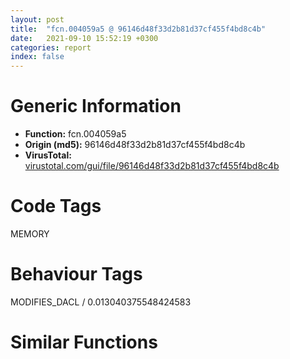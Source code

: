 ```yaml
---
layout: post
title:  "fcn.004059a5 @ 96146d48f33d2b81d37cf455f4bd8c4b"
date:   2021-09-10 15:52:19 +0300
categories: report
index: false
---
```


# Generic Information
- **Function:** fcn.004059a5
- **Origin (md5):** 96146d48f33d2b81d37cf455f4bd8c4b
- **VirusTotal:** [virustotal.com/gui/file/96146d48f33d2b81d37cf455f4bd8c4b][virustotal_ref]

# Code Tags
<span class="tag" id="MEMORY">MEMORY</span>


# Behaviour Tags
<span class="bhv-tag" id="MODIFIES_DACL">MODIFIES_DACL / 0.013040375548424583</span>

# Similar Functions
<script type="text/javascript" src="https://www.gstatic.com/charts/loader.js"></script>
<script type="text/javascript">

    google.charts.load('current', {'packages':['corechart']});
    google.charts.setOnLoadCallback(drawChart);

    function drawChart() {
    var data = new google.visualization.DataTable();
        data.addColumn('number', 'X');
        data.addColumn('number', 'Y');
        data.addColumn({type: 'string', role: 'tooltip', 'p': {'html': true}});
        data.addColumn({'type': 'string', 'role': 'style'});
        
        data.addRows([
    [-21.85453987121582, -53.67736053466797, '<b><a href="/report/fcn.004059a5@96146d48f33d2b81d37cf455f4bd8c4b">fcn.004059a5</a><br>@96146d48f33d2b81d37cf455f4bd8c4b</b><br>', 'point { fill-color: #e0440e; }'],
[358.466796875, 37.798980712890625, '<b><a href="/report/fcn.004023aa@90aa43862e75a7f78f2655241632f0e5">fcn.004023aa</a><br>@90aa43862e75a7f78f2655241632f0e5</b><br>', 'null'],
[-183.17355346679688, -191.96730041503906, '<b><a href="/report/fcn.00407b2b@7dd153bad1771b9e8d5266a341ebf949">fcn.00407b2b</a><br>@7dd153bad1771b9e8d5266a341ebf949</b><br>', 'null'],
[108.91736602783203, -89.55138397216797, '<b><a href="/report/fcn.004013c0@562bf33eb57e8c08a86e538e69918c30">fcn.004013c0</a><br>@562bf33eb57e8c08a86e538e69918c30</b><br>', 'null'],
[-76.8459701538086, 179.53585815429688, '<b><a href="/report/fcn.00523c15@da37d90419c1292c0f16cbfd1f66402d">fcn.00523c15</a><br>@da37d90419c1292c0f16cbfd1f66402d</b><br>', 'null'],
[-204.81787109375, -74.15032196044922, '<b><a href="/report/fcn.00405da2@ea9c1e2eeb951a8e6185c6674c228f98">fcn.00405da2</a><br>@ea9c1e2eeb951a8e6185c6674c228f98</b><br>', 'null'],
[144.3074951171875, -245.36843872070312, '<b><a href="/report/fcn.00401def@dd7278b699f8b751b4e28f3abe51fa08">fcn.00401def</a><br>@dd7278b699f8b751b4e28f3abe51fa08</b><br>', 'null'],
[-149.95481872558594, 55.683082580566406, '<b><a href="/report/fcn.0054ec2d@9a2108de6665bf53e42d7cbbbe5a0866">fcn.0054ec2d</a><br>@9a2108de6665bf53e42d7cbbbe5a0866</b><br>', 'null'],
[51.664127349853516, 45.138187408447266, '<b><a href="/report/fcn.00405d1e@1c48774da6a3dd4bf3ea41716a332c61">fcn.00405d1e</a><br>@1c48774da6a3dd4bf3ea41716a332c61</b><br>', 'null'],
[299.14373779296875, 139.95787048339844, '<b><a href="/report/fcn.006db003@4b0f64217d092c5f535224282602e937">fcn.006db003</a><br>@4b0f64217d092c5f535224282602e937</b><br>', 'null'],
[18.673606872558594, -228.9415740966797, '<b><a href="/report/fcn.00402162@db863ed6a700d7bfd018a178d481bd23">fcn.00402162</a><br>@db863ed6a700d7bfd018a178d481bd23</b><br>', 'null'],

        ]);

    var options = {
        title: 'Similarity Plot',
        legend: 'none',
        colors: ['#dedbd9', '#e6693e', '#ec8f6e', '#f3b49f', '#f6c7b6'],
        tooltip: {isHtml: true, trigger: 'both'},
        explorer: {
        actions: ["dragToZoom", "rightClickToReset"],
        },
        chartArea: {
        width: '80%',
        height: '80%'
        },
        width: '100%',
        height: '100%'
    };

    var chart = new google.visualization.ScatterChart(document.getElementById('chart_div'));

    chart.draw(data, options);
    }
    
</script>


<div id="chart_div" style="width: 100%px; height: 100%;"></div>

# Disassembled Code
{% highlight nasm %}

push ebp
mov ebp, esp
sub esp, 0xe4
mov dword[ebp-0xc], 0x668
mov dword[ebp-0x74], 0xfffffe27
mov eax, dword[ebp-0x8c]
sub eax, dword[ebp-0x98]
add eax, 0x1b1
mov dword[ebp-0x50], eax
mov eax, 0x1ae
sub eax, dword[ebp-0xa0]
sub eax, 0x181
mov dword[ebp-0x64], eax
cmp dword[ebp-0x60], 0x1d6
ja 0x405a0c
cmp dword[ebp-0x68], 0xc4
jbe 0x405a0c
cmp dword[ebp-0x80], 0
jb 0x405a0c
mov eax, 0x2ad
sub eax, dword[ebp-0x50]
sub eax, dword[ebp-0x10]
mov dword[ebp-0x84], eax
mov eax, dword[ebp-0x1c]
sub eax, 0x1bb
mov dword[ebp-0x48], eax
mov eax, dword[ebp-0x28]
add eax, 0x35c
mov dword[ebp-0x68], eax
mov eax, 0x318
sub eax, dword[ebp-0x48]
sub eax, dword[ebp-0x50]
mov dword[ebp-0x7c], eax
cmp dword[ebp-0x14], 0x86
jbe 0x405a4a
mov eax, dword[ebp-0x30]
cmp eax, dword[ebp-0x38]
ja 0x405a4a
cmp dword[ebp-0x7c], 0xf6
jne 0x405a55
mov eax, dword[ebp-0x14]
add eax, 0x1da
mov dword[ebp-0x18], eax
cmp dword[ebp-0x38], 0x114
ja 0x405a67
cmp dword[ebp-0x34], 0x327
jb 0x405a73
mov eax, dword[ebp-0x4c]
sub eax, dword[ebp-0x5c]
mov dword[ebp-0xc0], eax
mov eax, dword[ebp-0x6c]
mov dword[ebp-0xb8], eax
cmp dword[ebp-0xb8], 0x4c
je 0x405ae0
cmp dword[ebp-0xb8], 0x5b
je 0x405ac1
cmp dword[ebp-0xb8], 0xa1
je 0x405ab4
cmp dword[ebp-0xb8], 0xb3
je 0x405af0
cmp dword[ebp-0xb8], 0x10f
je 0x405ad3
jmp 0x405af9
mov eax, 0x236
sub eax, dword[ebp-0x48]
mov dword[ebp-0x34], eax
jmp 0x405b03
mov eax, dword[ebp-8]
mov ecx, dword[ebp-0x74]
lea eax, [ecx+eax+0x21a]
mov dword[ebp-0x60], eax
jmp 0x405b03
mov eax, dword[ebp-0xc]
sub eax, 0x3e1
mov dword[ebp-0x10], eax
jmp 0x405b03
mov eax, dword[ebp-0x1c]
add eax, 0x264
sub eax, dword[ebp-0xc]
mov dword[ebp-0x54], eax
jmp 0x405b03
mov dword[ebp-0x60], 0xffffff57
jmp 0x405b03
mov dword[ebp-0xa4], 0x4be
mov eax, dword[ebp-0x48]
cmp eax, dword[ebp-0x90]
jne 0x405b20
mov eax, dword[ebp-0xd0]
cmp eax, dword[ebp-0x24]
jb 0x405b20
mov dword[ebp-0x50], 0x37e
mov eax, dword[ebp-0x2c]
add eax, 0x49f
mov dword[ebp-8], eax
mov eax, dword[ebp-0x98]
sub eax, dword[ebp-0x88]
sub eax, dword[ebp-0x30]
mov dword[ebp-0x34], eax
cmp dword[ebp-0x4c], 0x30f
jbe 0x405b62
mov eax, dword[ebp-0x44]
cmp eax, dword[ebp-0xb0]
je 0x405b62
mov eax, dword[ebp-0x58]
sub eax, dword[ebp-0x50]
sub eax, 0x1e1
mov dword[ebp-0x8c], eax
mov eax, dword[ebp-0x44]
add eax, 0x226
mov dword[ebp-0xac], eax
and dword[ebp-0x18], 0
jmp 0x405b7d
mov eax, dword[ebp-0x18]
inc eax
mov dword[ebp-0x18], eax
cmp dword[ebp-0x18], 2
jae 0x405b94
mov eax, dword[ebp-0x54]
sub eax, dword[ebp-0x64]
add eax, dword[ebp-0xc8]
mov dword[ebp-0x10], eax
jmp 0x405b76
mov eax, dword[ebp-0x74]
mov ecx, dword[ebp-0x14]
lea eax, [ecx+eax+0x380]
mov dword[ebp-0x50], eax
mov eax, dword[ebp-0x10]
cmp eax, dword[ebp-0x3c]
jbe 0x405bc5
mov eax, dword[ebp-0x78]
cmp eax, dword[ebp-0x10]
jne 0x405bc5
mov eax, dword[ebp-0xb0]
or eax, 0x1da
mov dword[ebp-0xd0], eax
push 0x40
push 0x3000
push 0x1d4d9a
push 0
call dword[sym.imp.KERNEL32.dll_VirtualAlloc]
mov dword[ebp-0xd4], eax
mov eax, dword[ebp-0x6c]
cmp eax, dword[ebp-0x44]
jae 0x405bf2
mov eax, dword[ebp-0x88]
cmp eax, dword[ebp-8]
je 0x405bfb
cmp dword[ebp-0x70], 0x164
je 0x405c0c
mov eax, dword[ebp-0x9c]
add eax, 0x381
sub eax, dword[ebp-0x2c]
mov dword[ebp-0x54], eax
mov eax, 0x3d6
sub eax, dword[ebp-0xb0]
add eax, 0x141
mov dword[ebp-0x58], eax
mov eax, dword[ebp-0x10]
add eax, 0x17c
mov dword[ebp-0x70], eax
mov eax, dword[ebp-0x1c]
sub eax, 0x68
mov dword[ebp-0x74], eax
mov eax, dword[ebp-0xb0]
cmp eax, dword[ebp-0x90]
jae 0x405c4a
cmp dword[ebp-0x48], 0x1f0
jne 0x405c51
mov dword[ebp-0x5c], 0x37e
mov eax, 0x189
sub eax, dword[ebp-0x10]
mov dword[ebp-0x78], eax
mov eax, dword[ebp-0x2c]
sub eax, dword[ebp-0xd0]
add eax, dword[ebp-0x64]
mov dword[ebp-0x54], eax
mov eax, dword[ebp-0x84]
cmp eax, dword[ebp-0x34]
jne 0x405c87
cmp dword[ebp-0x14], 0x3ca
jae 0x405c91
mov eax, dword[ebp-0x68]
cmp eax, dword[ebp-0x14]
jae 0x405c91
mov dword[ebp-0xc8], 0xffffff32
mov eax, dword[ebp-0x4c]
add eax, 0x3c8
or eax, 0x38a
mov dword[ebp-0x24], eax
mov eax, 0x3aa
sub eax, dword[ebp-0x1c]
mov dword[ebp-0xa0], eax
cmp dword[ebp-0x28], 0xb4
ja 0x405cd5
cmp dword[ebp-0x28], 0x2fc
jb 0x405cd5
cmp dword[ebp-0x40], 0x2be
je 0x405cd5
mov eax, dword[ebp-8]
add eax, 0x16e
mov dword[ebp-0x1c], eax
mov eax, dword[ebp-0x2c]
add eax, 0x8c
mov dword[ebp-0x18], eax
mov eax, dword[ebp-0xc]
cmp eax, dword[ebp-0x70]
jne 0x405d0a
mov eax, dword[ebp-0x68]
cmp eax, dword[ebp-0x50]
jbe 0x405d0a
cmp dword[ebp-0x94], 0x273
je 0x405d0a
mov eax, dword[ebp-0xa4]
sub eax, 0xfa
mov dword[ebp-8], eax
mov eax, dword[ebp-0xd4]
add eax, 0xef000
mov dword[ebp-0xd4], eax
cmp dword[ebp-0x74], 0x30e
ja 0x405d2c
mov eax, dword[ebp-8]
cmp eax, dword[ebp-0x3c]
je 0x405d3a
mov eax, 0x18f
sub eax, dword[ebp-0x40]
add eax, dword[ebp-0x38]
mov dword[ebp-0x80], eax
mov eax, dword[ebp-0x20]
sub eax, dword[ebp-0x98]
sub eax, dword[ebp-0x44]
mov dword[ebp-0x3c], eax
mov eax, dword[ebp-0x18]
cmp eax, dword[ebp-0x14]
je 0x405d67
mov eax, dword[ebp-0x84]
cmp eax, dword[ebp-8]
jbe 0x405d78
mov eax, dword[ebp-0x18]
cmp eax, dword[ebp-0x90]
jbe 0x405d78
mov eax, 0x48e
sub eax, dword[ebp-0x88]
mov dword[ebp-0xac], eax
mov eax, 0xf3
sub eax, dword[ebp-0x24]
mov dword[ebp-0x98], eax
mov dword[ebp-0xe0], 0xbeda08
mov eax, dword[ebp-0x90]
mov ecx, dword[ebp-0x84]
lea eax, [ecx+eax+0x35c]
mov dword[ebp-8], eax
cmp dword[ebp-0x58], 0x143
je 0x405db7
mov eax, dword[ebp-0x14]
cmp eax, dword[ebp-0x24]
jb 0x405dbf
mov eax, dword[ebp-0x74]
cmp eax, dword[ebp-0x28]
jbe 0x405dce
mov eax, dword[ebp-0x58]
add eax, dword[ebp-0x94]
mov dword[ebp-0x98], eax
mov eax, dword[ebp-0x18]
cmp eax, dword[ebp-0x34]
ja 0x405de8
cmp dword[ebp-0x28], 0x3df
jb 0x405df4
cmp dword[ebp-0x68], 0x9a
jae 0x405df4
mov dword[ebp-0x9c], 0x5ae
jmp 0x405dff
mov eax, 0x59e
sub eax, dword[ebp-0x78]
mov dword[ebp-0x70], eax
cmp dword[ebp-0x38], 0x18a
jb 0x405e20
cmp dword[ebp-0x9c], 0x227
jb 0x405e20
cmp dword[ebp-0x94], 0x366
jne 0x405e2b
mov eax, dword[ebp-0x58]
sub eax, 0xf4
mov dword[ebp-0x60], eax
and dword[ebp-4], 0
mov eax, dword[ebp-0x44]
add eax, 0x273
mov dword[ebp-0x64], eax
mov eax, dword[ebp-0x24]
sub eax, dword[ebp-0x34]
mov dword[ebp-0x2c], eax
mov eax, dword[ebp-0x10]
cmp eax, dword[ebp-0xac]
jbe 0x405e59
mov eax, dword[ebp-0x8c]
cmp eax, dword[ebp-0x10]
jne 0x405e64
mov eax, 0x309
sub eax, dword[ebp-0xc]
mov dword[ebp-0x60], eax
mov dword[ebp-0xa8], 0xb78bed9b
mov eax, dword[ebp-0xa4]
add eax, dword[ebp-8]
mov dword[ebp-0xc], eax
mov dword[ebp-0xd8], 0xe352a6ec
cmp dword[ebp-0xc0], 0x3ac
jae 0x405ea7
mov eax, dword[ebp-0xc8]
cmp eax, dword[ebp-0x30]
jbe 0x405ea7
mov eax, dword[ebp-0x44]
sub eax, dword[ebp-0x74]
sub eax, dword[ebp-0x40]
mov dword[ebp-0x68], eax
mov eax, dword[ebp-0x5c]
add eax, 0x7d
mov dword[ebp-0x14], eax
mov dword[ebp-0xc4], 0x2addf5f4
mov eax, dword[ebp-0x6c]
sub eax, 0x25f
mov dword[ebp-0xa0], eax
mov eax, dword[ebp-0x84]
sub eax, 0x21a
mov dword[ebp-0x20], eax
mov dword[ebp-0xcc], 0x182a8e9e
mov eax, dword[ebp-0xa4]
cmp eax, dword[ebp-0x20]
ja 0x405ef6
mov eax, dword[ebp-0x28]
cmp eax, dword[ebp-0xd0]
jne 0x405eff
mov dword[ebp-0x2c], 0x62f
jmp 0x405f0d
mov eax, dword[ebp-0x48]
add eax, 0x1fb
mov dword[ebp-0x90], eax
mov dword[ebp-0xb4], 0xda139cc8
mov eax, dword[ebp-0x40]
add eax, 0x143
mov dword[ebp-0x50], eax
mov eax, 0x383
sub eax, dword[ebp-0x68]
mov dword[ebp-0x98], eax
mov dword[ebp-0xbc], 0x8fc19741
mov eax, dword[ebp-0x64]
cmp eax, dword[ebp-0x14]
jae 0x405f56
cmp dword[ebp-8], 0x82
jne 0x405f56
mov eax, dword[ebp-0x24]
cmp eax, dword[ebp-0x88]
je 0x405f60
mov dword[ebp-0x88], 0x5d1
cmp dword[ebp-0x58], 0x157
jb 0x405f71
mov eax, dword[ebp-0x50]
cmp eax, dword[ebp-0x44]
ja 0x405f7c
mov eax, dword[ebp-0x78]
add eax, 0x25b
mov dword[ebp-0xc], eax
mov eax, dword[ebp-0x10]
add eax, 0x1a3
mov dword[ebp-0x28], eax
and dword[ebp-4], 0
cmp dword[ebp-4], 0xb0e0
jae 0x406673
mov eax, dword[ebp-0x6c]
sub eax, 0xb8
mov dword[ebp-0x40], eax
and dword[ebp-0x7c], 0
jmp 0x405fb0
mov eax, dword[ebp-0x7c]
inc eax
mov dword[ebp-0x7c], eax
cmp dword[ebp-0x7c], 1
jae 0x405fcb
mov eax, dword[ebp-0xac]
sub eax, 0x1a7
or eax, 0x2eb
mov dword[ebp-0x34], eax
jmp 0x405fa9
mov eax, dword[ebp-0xa8]
xor eax, dword[ebp-0xd8]
mov dword[ebp-0xa8], eax
cmp dword[ebp-0x74], 0
jb 0x405ff1
cmp dword[ebp-0x28], 0x7d
jne 0x405ff1
mov eax, dword[ebp-0x18]
cmp eax, dword[ebp-0x58]
ja 0x405fff
mov eax, 0x289
sub eax, dword[ebp-0xc]
sub eax, dword[ebp-0x18]
mov dword[ebp-0x30], eax
mov eax, dword[ebp-0xc4]
add eax, dword[ebp-0xcc]
mov dword[ebp-0xc4], eax
mov eax, dword[ebp-0x2c]
add eax, 0x12b
sub eax, dword[ebp-0x80]
mov dword[ebp-0x6c], eax
mov eax, dword[ebp-0x94]
cmp eax, dword[ebp-0x28]
je 0x406033
cmp dword[ebp-0x3c], 0x11b
jae 0x40603a
mov dword[ebp-0x50], 0xffffff8b
mov eax, dword[ebp-0xa8]
add eax, dword[ebp-0xbc]
mov dword[ebp-0xa8], eax
cmp dword[ebp-0x54], 0x385
jne 0x40606f
mov eax, dword[ebp-0x38]
cmp eax, dword[ebp-0x2c]
jne 0x40606f
mov eax, dword[ebp-0x8c]
add eax, dword[ebp-0xac]
sub eax, dword[ebp-0x70]
mov dword[ebp-0x58], eax
mov dword[ebp-0x34], 0xce
mov eax, dword[ebp-0xd8]
xor eax, dword[ebp-0xc4]
mov dword[ebp-0xd8], eax
mov eax, dword[ebp-0xc]
sub eax, dword[ebp-0x78]
sub eax, 0x94
mov dword[ebp-0x60], eax
cmp dword[ebp-0xc], 0x20e
ja 0x4060a7
mov eax, dword[ebp-0x70]
cmp eax, dword[ebp-0x28]
jb 0x4060ba
mov eax, dword[ebp-0xc8]
mov ecx, dword[ebp-0x50]
lea eax, [ecx+eax+0x1c4]
mov dword[ebp-0x58], eax
mov eax, dword[ebp-0xb4]
xor eax, dword[ebp-0xbc]
mov dword[ebp-0xb4], eax
mov eax, dword[ebp-0x80]
add eax, 0x11d
mov dword[ebp-0x38], eax
mov eax, 0x295
sub eax, dword[ebp-0xc]
sub eax, dword[ebp-0xa4]
mov dword[ebp-0x40], eax
mov eax, dword[ebp-0xbc]
xor eax, dword[ebp-0xa8]
mov dword[ebp-0xbc], eax
mov eax, 0x2e5
sub eax, dword[ebp-0x7c]
mov dword[ebp-0x9c], eax
cmp dword[ebp-8], 0x108
ja 0x406121
cmp dword[ebp-0x6c], 0x166
jbe 0x406121
mov dword[ebp-0x20], 0xffffff54
mov eax, dword[ebp-0xc4]
add eax, dword[ebp-0xcc]
mov dword[ebp-0xc4], eax
mov eax, dword[ebp-0x24]
sub eax, 0x3ce
mov dword[ebp-0x78], eax
mov eax, dword[ebp-0x38]
add eax, 0x290
mov dword[ebp-0x3c], eax
mov eax, dword[ebp-0xcc]
xor eax, dword[ebp-0xb4]
mov dword[ebp-0xcc], eax
mov dword[ebp-0xc], 0x4be
mov eax, 0x2fe
sub eax, dword[ebp-0xa0]
mov dword[ebp-0xc0], eax
mov eax, dword[ebp-0xb4]
xor eax, dword[ebp-0xbc]
mov dword[ebp-0xb4], eax
cmp dword[ebp-0x60], 0x8f
je 0x4061a3
cmp dword[ebp-0x64], 0x3bd
jne 0x4061a3
cmp dword[ebp-0xd0], 0x19e
jbe 0x4061b1
mov eax, dword[ebp-0xa4]
add eax, 0x58e
mov dword[ebp-0x20], eax
cmp dword[ebp-0x24], 0x126
jbe 0x4061c2
mov eax, dword[ebp-0x48]
cmp eax, dword[ebp-0x4c]
jne 0x4061c9
mov dword[ebp-0xc], 0x33e
mov eax, 0x2b8
sub eax, dword[ebp-0x38]
mov dword[ebp-0x60], eax
mov eax, dword[ebp-0x18]
cmp eax, dword[ebp-0x94]
je 0x4061f3
cmp dword[ebp-0x30], 0x328
jae 0x4061f3
mov eax, 0x2f1
sub eax, dword[ebp-0x30]
mov dword[ebp-0x3c], eax
mov eax, dword[ebp-0xd4]
add eax, dword[ebp-4]
mov dword[ebp-0xe4], eax
mov eax, 0x26e
sub eax, dword[ebp-0x58]
sub eax, 0x1b7
mov dword[ebp-0x94], eax
cmp dword[ebp-0x80], 0x271
jb 0x40622a
cmp dword[ebp-0x88], 0x274
je 0x40623b
mov eax, 0x1e0
sub eax, dword[ebp-0x48]
add eax, dword[ebp-0x98]
mov dword[ebp-0x30], eax
mov eax, dword[ebp-0x24]
sub eax, 0x2e3
mov dword[ebp-0x4c], eax
mov eax, dword[ebp-0xa4]
sub eax, dword[ebp-0x3c]
mov dword[ebp-0x70], eax
mov eax, dword[ebp-0xe0]
add eax, dword[ebp-4]
mov dword[ebp-0xdc], eax
mov eax, dword[ebp-0x14]
add eax, 0x1a8
mov dword[ebp-0xc], eax
mov eax, dword[ebp-0xb0]
sub eax, dword[ebp-0x8c]
or eax, 0x8b
mov dword[ebp-0x58], eax
mov eax, dword[ebp-0x44]
add eax, dword[ebp-0x68]
mov dword[ebp-0x78], eax
mov eax, dword[ebp-0x80]
add eax, 0x73d
mov dword[ebp-0x70], eax
mov eax, dword[ebp-0xdc]
mov eax, dword[eax]
xor eax, dword[ebp-0xa8]
mov ecx, dword[ebp-0xe4]
mov dword[ecx], eax
mov eax, dword[ebp-0x2c]
sub eax, 0x3dd
mov dword[ebp-0x30], eax
mov eax, dword[ebp-0x6c]
add eax, dword[ebp-0x7c]
mov dword[ebp-0x5c], eax
mov eax, dword[ebp-0x54]
cmp eax, dword[ebp-0x90]
jb 0x4062d4
mov eax, dword[ebp-0x4c]
cmp eax, dword[ebp-0x84]
ja 0x4062e5
mov eax, 0x22f
sub eax, dword[ebp-0x54]
add eax, dword[ebp-0x48]
mov dword[ebp-0x88], eax
cmp dword[ebp-0xc8], 0x13b
jne 0x406306
cmp dword[ebp-0x2c], 0x71
jae 0x406306
mov eax, dword[ebp-0xa0]
sub eax, dword[ebp-0x50]
add eax, dword[ebp-0x40]
mov dword[ebp-0x20], eax
mov eax, dword[ebp-0x64]
sub eax, 0x29c
mov dword[ebp-0x84], eax
cmp dword[ebp-0xa0], 0x2db
jb 0x406328
mov eax, dword[ebp-0x60]
cmp eax, dword[ebp-0x30]
je 0x40632f
mov dword[ebp-0x5c], 0x46d
mov eax, dword[ebp-0x20]
sub eax, dword[ebp-0x4c]
mov dword[ebp-0x18], eax
mov dword[ebp-0x28], 0xfffffbba
mov eax, dword[ebp-0x14]
add eax, 0x6f0
mov dword[ebp-0x5c], eax
mov eax, dword[ebp-4]
sub eax, 0xf8e1b
mov dword[ebp-4], eax
mov dword[ebp-0x38], 0x278
mov eax, dword[ebp-0x84]
cmp eax, dword[ebp-0x1c]
jb 0x406379
cmp dword[ebp-0x7c], 0x2c4
jne 0x406379
mov eax, dword[ebp-0x34]
sub eax, dword[ebp-0x30]
mov dword[ebp-0x18], eax
mov eax, dword[ebp-0x1c]
add eax, dword[ebp-0x34]
mov dword[ebp-0x54], eax
mov eax, dword[ebp-0x20]
sub eax, 0x86
mov dword[ebp-0x2c], eax
mov eax, 0x30b
sub eax, dword[ebp-0x3c]
mov dword[ebp-0x38], eax
mov eax, dword[ebp-0x88]
mov ecx, dword[ebp-0x1c]
lea eax, [ecx+eax+0x67]
mov dword[ebp-0x8c], eax
mov eax, dword[ebp-0x9c]
cmp eax, dword[ebp-0x4c]
jbe 0x4063d1
cmp dword[ebp-0x64], 0x36e
je 0x4063d1
mov eax, dword[ebp-0x38]
cmp eax, dword[ebp-0x28]
jne 0x4063d1
mov dword[ebp-0xb0], 0xffffffca
mov dword[ebp-0x2c], 0x74c
mov eax, dword[ebp-4]
sub eax, 0x54e52
mov dword[ebp-4], eax
mov dword[ebp-0x3c], 0xfffffefc
cmp dword[ebp-0x54], 0x12c
jne 0x4063fe
mov eax, dword[ebp-0x8c]
cmp eax, dword[ebp-0x64]
jne 0x406409
mov eax, 0x398
sub eax, dword[ebp-8]
mov dword[ebp-0x7c], eax
mov eax, dword[ebp-0x48]
cmp eax, dword[ebp-0x6c]
jne 0x406421
mov eax, dword[ebp-0x48]
cmp eax, dword[ebp-0x20]
jne 0x40642c
mov eax, dword[ebp-0x80]
cmp eax, dword[ebp-0x24]
jbe 0x40642c
mov eax, dword[ebp-0x64]
sub eax, 0x1fd
mov dword[ebp-0x30], eax
mov dword[ebp-0x60], 0xc2
mov dword[ebp-0x34], 0x47e
mov dword[ebp-8], 0x360
mov dword[ebp-0x78], 0x56e
cmp dword[ebp-0x10], 0x288
jne 0x40645a
cmp dword[ebp-0x54], 0x118
jne 0x406465
mov eax, dword[ebp-0x30]
add eax, 0x132
mov dword[ebp-0x80], eax
and dword[ebp-0x40], 0
jmp 0x406472
mov eax, dword[ebp-0x40]
inc eax
mov dword[ebp-0x40], eax
cmp dword[ebp-0x40], 1
jae 0x406481
mov dword[ebp-0x5c], 0xfffffd05
jmp 0x40646b
mov eax, dword[ebp-4]
sub eax, 0x7b75f
mov dword[ebp-4], eax
mov dword[ebp-0x28], 0x4cd
mov eax, dword[ebp-8]
sub eax, 0x68b
mov dword[ebp-0x2c], eax
mov eax, dword[ebp-0xc0]
mov ecx, dword[ebp-0x80]
lea eax, [ecx+eax+0x1ca]
mov dword[ebp-0x74], eax
mov eax, 0x245
sub eax, dword[ebp-0x38]
mov dword[ebp-0x54], eax
mov dword[ebp-0x14], 0xfffffd56
mov eax, dword[ebp-0x48]
cmp eax, dword[ebp-0x5c]
jae 0x4064d4
cmp dword[ebp-0x5c], 0x36a
jbe 0x4064e3
mov eax, dword[ebp-0x24]
add eax, dword[ebp-0x9c]
add eax, dword[ebp-0x20]
mov dword[ebp-0xc], eax
mov eax, dword[ebp-0xc]
add eax, 0x344
mov dword[ebp-0x80], eax
mov eax, dword[ebp-0x18]
sub eax, 0x1a4
mov dword[ebp-0x44], eax
mov eax, dword[ebp-4]
sub eax, 0xa4780
mov dword[ebp-4], eax
mov dword[ebp-0x1c], 0x591
cmp dword[ebp-0x24], 0x13c
jne 0x40651d
cmp dword[ebp-0x1c], 0x35d
jae 0x406528
mov eax, dword[ebp-0x3c]
add eax, 0x242
mov dword[ebp-0x14], eax
mov eax, dword[ebp-0x38]
cmp eax, dword[ebp-0x54]
jae 0x406554
mov eax, dword[ebp-0xc]
cmp eax, dword[ebp-0x78]
jae 0x406554
cmp dword[ebp-0xa0], 0x1bf
jae 0x406554
mov eax, 0x246
sub eax, dword[ebp-8]
sub eax, 0xde
mov dword[ebp-0x44], eax
mov eax, dword[ebp-0x9c]
add eax, 0xaa
mov dword[ebp-0x20], eax
cmp dword[ebp-0xac], 0x337
jbe 0x40657e
cmp dword[ebp-0xc0], 0
jne 0x40657e
mov dword[ebp-0x5c], 0x480
mov dword[ebp-0x94], 0xfffffbd2
mov eax, dword[ebp-0x74]
cmp eax, dword[ebp-0x90]
jb 0x4065ac
mov eax, dword[ebp-0x14]
cmp eax, dword[ebp-0x44]
jbe 0x4065ac
mov eax, dword[ebp-0x94]
sub eax, dword[ebp-0x4c]
sub eax, 0x362
mov dword[ebp-8], eax
mov eax, dword[ebp-4]
sub eax, 0xd4195
mov dword[ebp-4], eax
mov eax, dword[ebp-0x30]
add eax, 0x166
mov dword[ebp-0x8c], eax
mov eax, dword[ebp-0x90]
or eax, 0x27b
mov dword[ebp-0x10], eax
mov eax, dword[ebp-0x60]
cmp eax, dword[ebp-0x3c]
jbe 0x4065e3
mov eax, dword[ebp-0x68]
cmp eax, dword[ebp-0x28]
jae 0x4065ee
mov eax, dword[ebp-0x5c]
add eax, 0x184
mov dword[ebp-0x20], eax
mov eax, 0x3c6
sub eax, dword[ebp-0x68]
add eax, dword[ebp-0x34]
mov dword[ebp-0x84], eax
mov eax, dword[ebp-0xc0]
sub eax, 0xc0
sub eax, dword[ebp-0x10]
mov dword[ebp-0x4c], eax
mov eax, dword[ebp-0x64]
sub eax, dword[ebp-0x70]
mov dword[ebp-0x6c], eax
mov eax, 0x287
sub eax, dword[ebp-0x40]
sub eax, 0x178
mov dword[ebp-0x20], eax
and dword[ebp-0x1c], 0
jmp 0x406636
mov eax, dword[ebp-0x1c]
inc eax
mov dword[ebp-0x1c], eax
cmp dword[ebp-0x1c], 2
jae 0x40664a
mov eax, dword[ebp-0x98]
add eax, 0x65
mov dword[ebp-0x10], eax
jmp 0x40662f
mov eax, 0x38b
sub eax, dword[ebp-0x34]
sub eax, dword[ebp-0x10]
mov dword[ebp-0x3c], eax
mov eax, dword[ebp-4]
sub eax, 0xd0270
mov dword[ebp-4], eax
mov eax, dword[ebp-4]
add eax, 0x411f55
mov dword[ebp-4], eax
jmp 0x405f8b
mov eax, dword[ebp-0x24]
cmp eax, dword[ebp-0x8c]
jne 0x406684
cmp dword[ebp-0x3c], 0
jne 0x406697
mov eax, dword[ebp-0x4c]
mov ecx, dword[ebp-8]
lea eax, [ecx+eax+0x367]
mov dword[ebp-0x94], eax
mov eax, dword[ebp-0xd4]
add eax, 0x895c
mov dword[0x421374], eax
mov eax, 0xffffff69
sub eax, dword[ebp-0x20]
mov dword[ebp-0x70], eax
mov dword[ebp-0x14], 0x457
mov eax, dword[ebp-0x10]
mov ecx, dword[ebp-0x4c]
lea eax, [ecx+eax+0x85]
mov dword[ebp-0x88], eax
mov eax, dword[ebp-0x18]
add eax, dword[ebp-0x24]
sub eax, dword[ebp-0x44]
mov dword[ebp-0xac], eax
mov eax, dword[ebp-0x2c]
add eax, dword[ebp-0x78]
mov dword[ebp-0xc8], eax
mov eax, dword[ebp-0x90]
add eax, 0x15e
sub eax, dword[ebp-8]
mov dword[ebp-0x10], eax
mov dword[ebp-0x14], 0x2bd
mov dword[ebp-0x6c], 0x333
mov esp, ebp
pop ebp
ret

{% endhighlight %}

[virustotal_ref]: https://www.virustotal.com/gui/file/96146d48f33d2b81d37cf455f4bd8c4b